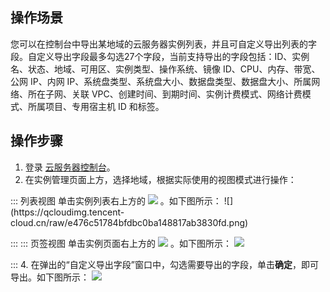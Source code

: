 ## 操作场景

您可以在控制台中导出某地域的云服务器实例列表，并且可自定义导出列表的字段。自定义导出字段最多勾选27个字段，当前支持导出的字段包括：ID、实例名、状态、地域、可用区、实例类型、操作系统、镜像 ID、CPU、内存、带宽、公网 IP、内网 IP、系统盘类型、系统盘大小、数据盘类型、数据盘大小、所属网络、所在子网、关联 VPC、创建时间、到期时间、实例计费模式、网络计费模式、所属项目、专用宿主机 ID 和标签。

## 操作步骤

1.  登录 [云服务器控制台](https://console.cloud.tencent.com/cvm/index)。
2. 在实例管理页面上方，选择地域，根据实际使用的视图模式进行操作：
<dx-tabs>
::: 列表视图
单击实例列表右上方的 <img src="https://main.qcloudimg.com/raw/cea73c3a873320c8451955ce1073683d.png" style="margin:0;"></img> 。如下图所示：
![](https://qcloudimg.tencent-cloud.cn/raw/e476c51784bfdbc0ba148817ab3830fd.png)

:::
::: 页签视图
单击实例页面右上方的 <img src="https://main.qcloudimg.com/raw/cea73c3a873320c8451955ce1073683d.png" style="margin:0;"></img> 。如下图所示：
![](https://qcloudimg.tencent-cloud.cn/raw/31378b42b5cd56a5af458149c1ae34a6.png)

:::
</dx-tabs>
4. 在弹出的“自定义导出字段”窗口中，勾选需要导出的字段，单击**确定**，即可导出。如下图所示：
![](https://main.qcloudimg.com/raw/3d851a6c5b744abd5ff107bfedf2a04d.png)

